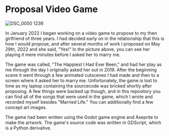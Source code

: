 # Proposal Video Game
![DSC_0050 1236](https://user-images.githubusercontent.com/102173297/194731863-7a670561-8ccc-4ff2-9ddb-e1c1c54c75fa.jpg)

In January 2022 I began working on a video game to propose to my then girlfriend of three years. I had decided early on in the relationship that this is how I would propose, and after several months of work I proposed on May 29th, 2022 and she said, "Yes!" In the picture above, you can see her playing it mere minutes before I asked her to marry me. 

The game was called, "The Happiest I Had Ever Been," and had her play as me through the day I originally asked her out in 2019. After the beginning scene it went through a few animated cutscenes I had made and then to a screen where it asked her to marry me. Unfortunately, the game is lost to time as my laptop containing the sourcecode was bricked shortly after proposing. A few things were backed up though, and in this repository you can find all of the songs that were used in the game, which I wrote and recorded myself besides "Married Life." You can additionally find a few concept art images. 

The game had been written using the Godot game engine and Aseprite to make the artwork. The game's source code was written in GDScript, which is a Python derivative.
